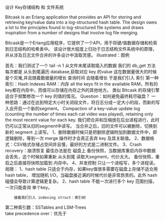 设计 Key存储结构 和 文件系统

Bitcask is an Erlang application that provides an API for storing and
retrieving key/value data into a log-structured hash table.
The design owes a lot to the principles found in log-structured file systems
and draws inspiration from a number of designs that involve log file merging.


Bitcask是一个Erlang应用程序，它提供了一个API，用于将键/值数据存储和检索到日志结构的哈希表中。
该设计很大程度上归功于日志结构文件系统中的原理，并从涉及日志文件合并的许多设计中汲取灵感。
illustrated：图例

首先：我们测试了一个 tail -n 1 从文件末尾读取插入的数据
    我们的 db_get 方法 每次都是 从头到尾遍历 database,获取对应 key 的value
    这在数据量很大的时候是个灾难,并且随着数据量的增长 查询时间 会随着增长
    于是我们引入 索引
第一种索引：Hash Indexes
    RAM：内存
    all the keys fit in the available RAM，所有的key都在内存中，而值可以存储在内存之外的其他地方。
    类似 Bitcask 的存储引擎适合于频繁修改一个 key 的值的情况。
Question：如何避免最终耗尽磁盘？
    一种思路：通过在达到特定大小时关闭段文件，将日志分成一定大小的段，而新的写入会开启一个新的segment。
        Compaction of a key-value update log (counting the number of times each cat video was played), retaining only the most recent value for each key.
        我们把合并和压缩放在后台进程进行，此时仍可以正常从旧的segment中读写。
        当合并之后，旧的文件可以被删除，切换到新的 segment 上读写。
        1、删除数据时候只是把删除逻辑附加到数据文件中，即逻辑删除，等到一次 merge 操作时才会真正丢弃 key 及其关联值。
        2、数据格式：CSV格式存储占空间并且慢，最好的方式是二进制文件。
        3、Crash recovery：崩溃恢复
            最佳办法是在 磁盘上 备份快照，当数据库重启内存中数据会丢失，这个时候如果重新 从头到尾 读取大segment，代价太大。
            备份快照，重启之后直接将快照加载到 内存中。
        4、并发控制
            只让一个进程写，多个进程读。
        局限：
        1、hash table 只适合于内存，如果key值很多需要在磁盘上存储不适合用hash table，
           增加随机 I/O，当磁盘接近满的时候代价是非常昂贵的。此外 hash 碰撞会导致计算逻辑更复杂。
        2、hash table 不能一次进行多个 key 范围扫描，一次只能查询 单个key。
        
        接着我们引入 indexing struct：索引树
        
第二种索引数：SSTables and LSM-Trees  
take precedence over：优先于
 
    
    